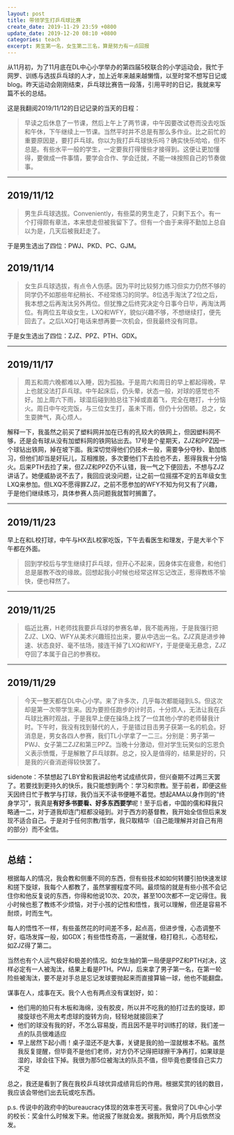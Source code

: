 ```yaml
---
layout: post
title: 带领学生打乒乓球比赛
create_date: 2019-11-29 23:59 +0800
update_date: 2019-12-20 08:10 +0800
categories: teach
excerpt: 男生第一名，女生第二三名，算是努力有一点回报
---
```


从11月初，为了11月底在DL中心小学举办的第四届5校联合的小学运动会，我忙于网罗、训练与选拔乒乓球的人才，加上近年来越来越懒惰，以至时常不想写日记或blog。昨天运动会刚刚结束，乒乓球比赛告一段落，引用平时的日记，我就来写篇不长的总结。

这是我翻阅2019/11/12的日记记录的当天的日程：

> 早读之后休息了一节课，然后上午上了两节课，中午因要改试卷而没去吃饭和午休，下午继续上一节课。当然平时并不总是有那么多作业。比之前忙的重要原因是，要打乒乓球。你以为我打乒乓球快乐吗？确实快乐哈哈，但不总是。有些水平一般的学生，一定要我打得慢些才接得到。这便让更加懂得，要做成一件事情，要学会合作、学会迁就，不能一味按照自己的节奏做事。

---

## 2019/11/12

> 男生乒乓球选拔。Conveniently，有些菜的男生走了，只剩下五个。有一个打得颇有章法，本来想走但被我留下了。但有一个由于来得不勤加上总自以为是，几天后被我赶走了。

于是男生选出了四位：PWJ、PKD、PC、GJM。

## 2019/11/14
> 女生乒乓球选拔，有点令人伤感。因为平时比较努力练习但实力仍然不够的同学仍不如那些年纪稍长、不经常练习的同学。8位选手淘汰了2位之后，我本想之后再淘汰另外两位。但犹豫之后终究决定今日事今日毕，再淘汰两位。有两位五年级女生，LXQ和WFY，貌似兴趣不够，不想继续打，便先回去了。之后LXQ打电话来想再要一次机会，但我最终没有同意。

于是女生选出了四位：ZJZ、PPZ、PTH、GDX。

---

## 2019/11/17

> 周五和周六晚都难以入睡，因为孤独。于是周六和周日的早上都起得晚，早上也就没法打乒乓球。中午起床后，仍头晕，状态一般，对球的感觉也不好。加上周六下雨，球湿后碰到拍总往下掉或直着飞，完全在瞎打，十分恼火。周日中午吃完饭，与三位女生打，虽未下雨，但仍十分困顿。总之，女生耍脾气，真心烦人。

解释一下，我虽然之前买了塑料网并加在已有的孔较大的铁网上，但因塑料网不够，还是会有球从没有加塑料网的铁网钻出去。17号是个星期天，ZJZ和PPZ因一个球钻出铁网，掉在坡下面。我深切觉得他们仍技术一般，需要争分夺秒、勤加练习，但他们却当是好玩儿，互相推脱，多次要他们下去捡也不去，惹得我我十分恼火。后来PTH去捡了来，但ZJZ和PPZ仍不认错，我一气之下便回去，不想与ZJZ讲话了。她便威胁说不去了，我回应说没问题，让之前一位摇摆不定的五年级女生LXQ来参加。但LXQ不愿得罪ZJZ，之前不愿参加的WFY不知为何又有了兴趣，于是他们继续练习，具体参赛人员问题我就暂时搁置了。

---

## 2019/11/23

早上在和L校打球，中午与HX去L校家吃饭，下午去看医生和理发，于是大半个下午都在外面。

> 回到学校后与学生继续打乒乓球，但开心不起来，因身体实在疲惫，和他们总是屡教不改的缘故。回想起我小时候也经常这样忘记改正，惹得教练不愉快，便也释然了。

---

## 2019/11/25

> 临近比赛，H老师找我要乒乓球的参赛名单，我不能再拖，于是我强行把ZJZ、LXQ、WFY从美术兴趣班拉出来，要从中选出一名。ZJZ真是进步神速、状态良好、毫不怯场，接连干掉了LXQ和WFY，于是便毫无悬念，ZJZ夺回了本属于自己的参赛权。

---

## 2019/11/29

> 今天一整天都在DL中心小学。来了许多次，几乎每次都能碰到LS。但这次却是第一次带学生来。因为要担任跑步的计时员，十分烦人，无法让我在乒乓球比赛时观战，于是我早上便在操场上找了一位其他小学的老师替我计时。下午时，我没有找到替代的人，于是错过目击男子获第一名的机会。好消息是，男女各四人参赛，我们TL小学拿了一二三。分别是：男子第一PWJ、女子第二ZJZ和第三PPZ。当晚十分激动，但对学生玩笑似的忘恩负义表示愤慨，于是解散了乒乓球群。总之，投入是值得的，结果是好的，只是我的兴奋消逝得较快罢了。

sidenote：不禁想起了LBY曾和我讲起他考试成绩优异，但兴奋期不过两三天罢了。若要找到更持久的快乐，我只能想到两个：学习和宗教。至于前者，即便这些天因终日忙于教学与打球，我仍当天不读书便睡不着觉。想起AMA以身作则的“终身学习”，我真是**有好多书要看、好多东西要学**呢！至于后者，中国的儒和释我只略通一二，对于道我却连门框都没碰到。对于西方的基督教，我开始全信但后来发现不适合自己。于是对于任何宗教/哲学，我只取精华（自己能理解并对自己有用的部分）而不全信。

---

## 总结：

根据每人的情况，我会教和侧重不同的东西，但有些技术如如何转腰引拍快速发球和搓下旋球，我每个人都教了，虽然掌握程度不同。最烦恼的就是有些小孩不会记住你和他反复说的东西，你得和他说10次、20次，甚至100次都不一定记得住。我小时候也惹了教练不少烦恼，对于小孩的记性和悟性，我可以理解，但还是容易不耐烦，时而生气。

每人的悟性不一样，有些虽然花的时间差不多，起点高，但进步慢，心态调整不好，临场发挥一般，如GDX；有些悟性奇高，一遍就懂，稳打稳扎，心态轻松，如ZJZ得了第二。

当然也有个人运气极好和极差的情况。如女生抽的第一局便是PPZ和PTH对决，这样必定有一人被淘汰，结果上看是PTH。PWJ，后来拿了男子第一名，在第一轮险些被淘汰，要不是对手总是忘记发球要抛起来而直接算输一球，他也不能翻盘。

谋事在人，成事在天。我个人也有两点没有谋划好，如：
- 他们用的拍只有木板和海绵，没有胶皮，所以并不吃我的拍打过去的旋球，即接旋球也不用太考虑球的旋转方向，轻轻地就接回来了
- 他们的球没有我的好，不怎么容易旋，而且因不是平时训练打的球，我们差一点的队员很难适应
- 早上居然下起小雨！桌子湿还不是大事，关键是我的拍一湿就根本不粘。虽然我反复提醒，但毕竟不是他们老师，对方仍不记得把球擦干净再打，如果球是湿的，球会往下掉。我很为那5位被淘汰的队员不值，但毕竟也要怪自己实力不足

总之，我还是看到了我在我校乒乓球优异成绩背后的作用。根据奖赏的钱的数目，我应该会带他们出去玩或吃东西。

p.s. 传说中的政府中的bureaucracy体现的效率苍天可鉴。我曾问了DL中心小学的校长：奖金什么时候发下来。他说报了账就会发。据我所知，两个月后依然没发。